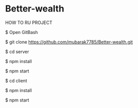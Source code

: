 # Better-wealth

HOW TO RU PROJECT

$ Open GitBash

$ git clone https://github.com/mubarak7785/Better-wealth.git


$ cd server

$ npm install

$ npm start

$ cd client

$ npm install

$ npm start

